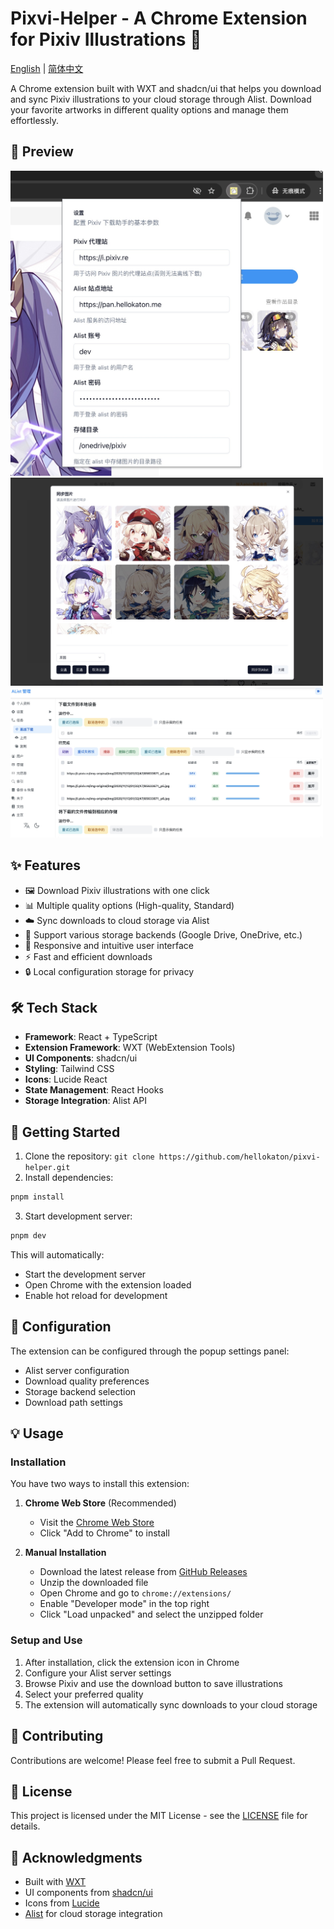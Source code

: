 # Pixvi-Helper - A Chrome Extension for Pixiv Illustrations 🎨

[English](README.md) | [简体中文](README_zh.md)

A Chrome extension built with WXT and shadcn/ui that helps you download and sync Pixiv illustrations to your cloud storage through Alist. Download your favorite artworks in different quality options and manage them effortlessly.

## 📸 Preview

<img src="screenshots/Snipaste_1.jpg" width="500px" />
<img src="screenshots/Snipaste_2.jpg" width="500px" />
<img src="screenshots/Snipaste_3.jpg" width="500px" />


## ✨ Features

- 🖼️ Download Pixiv illustrations with one click
- 📊 Multiple quality options (High-quality, Standard)
- ☁️ Sync downloads to cloud storage via Alist
- 💾 Support various storage backends (Google Drive, OneDrive, etc.)
- 🎯 Responsive and intuitive user interface
- ⚡ Fast and efficient downloads
- 🔒 Local configuration storage for privacy

## 🛠️ Tech Stack

- **Framework**: React + TypeScript
- **Extension Framework**: WXT (WebExtension Tools)
- **UI Components**: shadcn/ui
- **Styling**: Tailwind CSS
- **Icons**: Lucide React
- **State Management**: React Hooks
- **Storage Integration**: Alist API

## 🚀 Getting Started

1. Clone the repository: `git clone https://github.com/hellokaton/pixvi-helper.git`
2. Install dependencies:

```bash
pnpm install
```

3. Start development server:

```bash
pnpm dev
```

This will automatically:

- Start the development server
- Open Chrome with the extension loaded
- Enable hot reload for development

## 🔧 Configuration

The extension can be configured through the popup settings panel:

- Alist server configuration
- Download quality preferences
- Storage backend selection
- Download path settings

## 💡 Usage

### Installation

You have two ways to install this extension:

1. **Chrome Web Store** (Recommended)

   - Visit the [Chrome Web Store](https://chrome.google.com/webstore/detail/pixvi-helper/[extension-id])
   - Click "Add to Chrome" to install

2. **Manual Installation**
   - Download the latest release from [GitHub Releases](https://github.com/hellokaton/pixvi-helper/releases)
   - Unzip the downloaded file
   - Open Chrome and go to `chrome://extensions/`
   - Enable "Developer mode" in the top right
   - Click "Load unpacked" and select the unzipped folder

### Setup and Use

1. After installation, click the extension icon in Chrome
2. Configure your Alist server settings
3. Browse Pixiv and use the download button to save illustrations
4. Select your preferred quality
5. The extension will automatically sync downloads to your cloud storage

## 🤝 Contributing

Contributions are welcome! Please feel free to submit a Pull Request.

## 📝 License

This project is licensed under the MIT License - see the [LICENSE](LICENSE) file for details.

## 🙏 Acknowledgments

- Built with [WXT](https://wxt.dev)
- UI components from [shadcn/ui](https://ui.shadcn.com)
- Icons from [Lucide](https://lucide.dev)
- [Alist](https://alist.nn.ci) for cloud storage integration
